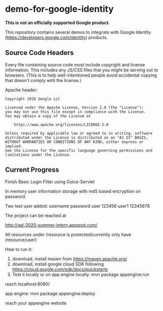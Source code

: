 # demo-for-google-identity

**This is not an officially supported Google product.**

This repository contains several demos to integrate with Google Identity
(https://developers.google.com/identity) products.

## Source Code Headers

Every file containing source code must include copyright and license
information. This includes any JS/CSS files that you might be serving out to
browsers. (This is to help well-intentioned people avoid accidental copying that
doesn't comply with the license.)

Apache header:

    Copyright 2020 Google LLC

    Licensed under the Apache License, Version 2.0 (the "License");
    you may not use this file except in compliance with the License.
    You may obtain a copy of the License at

        https://www.apache.org/licenses/LICENSE-2.0

    Unless required by applicable law or agreed to in writing, software
    distributed under the License is distributed on an "AS IS" BASIS,
    WITHOUT WARRANTIES OR CONDITIONS OF ANY KIND, either express or implied.
    See the License for the specific language governing permissions and
    limitations under the License.

## Current Progress

Finish Basic Login Filter using Guice-Servlet

In memory user information storage with md5 based encryption on password.

Two test user added:
username	password
user		123456
user1 		12345678

The project can be reached at

http://gal-2020-summer-intern.appspot.com/

All resources under /resource is protected(currently only have /resource/user)

How to run it:
1. download, install maven from https://maven.apache.org/
2. download, install google cloud SDK following https://cloud.google.com/sdk/docs/quickstarts
3. Test it locally or on app engine
locally:
mvn package appengine:run

reach localhost:8080/

app engine:
mvn package appengine:deploy 

reach your appengine website
